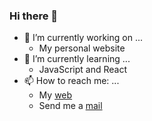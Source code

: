 ### Hi there 👋

- 🔭 I’m currently working on ...
  - My personal website
- 🌱 I’m currently learning ...
  - JavaScript and React
- 📫 How to reach me: ...
  - My [web](https://rubenmate.com)
  - Send me a [mail](mailto:contacto@rubenmate.com)
  <!--
      **rubenmate/rubenmate** is a ✨ _special_ ✨ repository because its `README.md` (this file) appears on your GitHub profile.

Here are some ideas to get you started:

- 🔭 I’m currently working on ...
- 🌱 I’m currently learning ...
- 👯 I’m looking to collaborate on ...
- 🤔 I’m looking for help with ...
- 💬 Ask me about ...
- 📫 How to reach me: ...
- 😄 Pronouns: ...
- ⚡ Fun fact: ...
  -->
